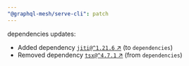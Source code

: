 ```yaml
---
"@graphql-mesh/serve-cli": patch
---
```

dependencies updates:
  - Added dependency [`jiti@^1.21.6` ↗︎](https://www.npmjs.com/package/jiti/v/1.21.6) (to `dependencies`)
  - Removed dependency [`tsx@^4.7.1` ↗︎](https://www.npmjs.com/package/tsx/v/4.7.1) (from `dependencies`)
